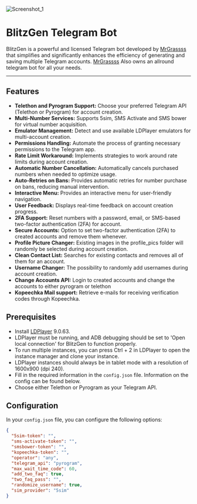 ![Screenshot_1](https://github.com/user-attachments/assets/81c217b6-2758-48e0-ba89-33689e299cbb)

# BlitzGen Telegram Bot

BlitzGen is a powerful and licensed Telegram bot developed by [MrGrassss](https://t.me/MrGrassss) that simplifies and significantly enhances the efficiency of generating and saving multiple Telegram accounts. 
[MrGrassss](https://t.me/MrGrassss) Also owns an allround telegram bot for all your needs.

---

## Features

- **Telethon and Pyrogram Support:** Choose your preferred Telegram API (Telethon or Pyrogram) for account creation.
- **Multi-Number Services:** Supports 5sim, SMS Activate and SMS bower for virtual number acquisition.
- **Emulator Management:** Detect and use available LDPlayer emulators for multi-account creation.
- **Permissions Handling:** Automate the process of granting necessary permissions to the Telegram app.
- **Rate Limit Workaround:** Implements strategies to work around rate limits during account creation.
- **Automatic Number Cancellation:** Automatically cancels purchased numbers when needed to optimize usage.
- **Auto-Retries on Bans:** Provides automatic retries for number purchase on bans, reducing manual intervention.
- **Interactive Menu:** Provides an interactive menu for user-friendly navigation.
- **User Feedback:** Displays real-time feedback on account creation progress.
- **2FA Support:** Reset numbers with a password, email, or SMS-based two-factor authentication (2FA) for account.
- **Secure Accounts:** Option to set two-factor authentication (2FA) to created accounts and remove them whenever.
- **Profile Picture Changer:** Existing images in the profile_pics folder will randomly be selected during account creation.
- **Clean Contact List:** Searches for existing contacts and removes all of them for an account.
- **Username Changer:** The possibility to randomly add usernames during account creation.
- **Change Accounts API:** Login to created accounts and change the accounts to either pyrogram or telethon
- **Kopeechka Mail support:** Retrieve e-mails for receiving verification codes through Kopeechka.

## Prerequisites

- Install [LDPlayer](https://res.ldrescdn.com/download/package/LDPlayer_9.0.63.exe) 9.0.63.
- LDPlayer must be running, and ADB debugging should be set to 'Open local connection' for BlitzGen to function properly.
- To run multiple instances, you can press Ctrl + 2 in LDPlayer to open the instance manager and clone your instance.
- LDPlayer instances should always be in tablet mode with a resolution of 1600x900 (dpi 240).
- Fill in the required information in the `config.json` file. Information on the config can be found below.
- Choose either Telethon or Pyrogram as your Telegram API.

## Configuration

In your `config.json` file, you can configure the following options:

```json
{
  "5sim-token": "",
  "sms-activate-token": "",
  "smsbower-token": "",
  "kopeechka-token": "",
  "operator": "any",
  "telegram_api": "pyrogram",
  "max_wait_time_code": 60,
  "add_two_faq": true,
  "two_faq_pass": "",
  "randomize_username": true,
  "sim_provider": "5sim"
}
